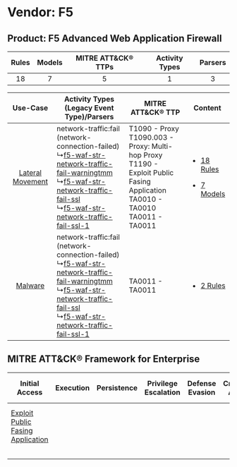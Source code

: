 Vendor: F5
==========
Product: F5 Advanced Web Application Firewall
---------------------------------------------
| Rules | Models | MITRE ATT&CK® TTPs | Activity Types | Parsers |
|:-----:|:------:|:------------------:|:--------------:|:-------:|
|  18   |   7    |         5          |       1        |    3    |

|    Use-Case    | Activity Types (Legacy Event Type)/Parsers    | MITRE ATT&CK® TTP    | Content    |
|:----:| ---- | ---- | ---- |
| [Lateral Movement](../../../UseCases/uc_lateral_movement.md) |  network-traffic:fail (network-connection-failed)<br> ↳[f5-waf-str-network-traffic-fail-warningtmm](Ps/pC_f5wafstrnetworktrafficfailwarningtmm.md)<br> ↳[f5-waf-str-network-traffic-fail-ssl](Ps/pC_f5wafstrnetworktrafficfailssl.md)<br> ↳[f5-waf-str-network-traffic-fail-ssl-1](Ps/pC_f5wafstrnetworktrafficfailssl1.md)<br> | T1090 - Proxy<br>T1090.003 - Proxy: Multi-hop Proxy<br>T1190 - Exploit Public Fasing Application<br>TA0010 - TA0010<br>TA0011 - TA0011<br> | [<ul><li>18 Rules</li></ul><ul><li>7 Models</li></ul>](RM/r_m_f5_f5_advanced_web_application_firewall_Lateral_Movement.md) |
|          [Malware](../../../UseCases/uc_malware.md)          |  network-traffic:fail (network-connection-failed)<br> ↳[f5-waf-str-network-traffic-fail-warningtmm](Ps/pC_f5wafstrnetworktrafficfailwarningtmm.md)<br> ↳[f5-waf-str-network-traffic-fail-ssl](Ps/pC_f5wafstrnetworktrafficfailssl.md)<br> ↳[f5-waf-str-network-traffic-fail-ssl-1](Ps/pC_f5wafstrnetworktrafficfailssl1.md)<br> | TA0011 - TA0011<br>    | [<ul><li>2 Rules</li></ul>](RM/r_m_f5_f5_advanced_web_application_firewall_Malware.md)    |

MITRE ATT&CK® Framework for Enterprise
--------------------------------------
| Initial Access                                                                         | Execution | Persistence | Privilege Escalation | Defense Evasion | Credential Access | Discovery | Lateral Movement | Collection | Command and Control                                                                                                                       | Exfiltration | Impact |
| -------------------------------------------------------------------------------------- | --------- | ----------- | -------------------- | --------------- | ----------------- | --------- | ---------------- | ---------- | ----------------------------------------------------------------------------------------------------------------------------------------- | ------------ | ------ |
| [Exploit Public Fasing Application](https://attack.mitre.org/techniques/T1190)<br><br> |           |             |                      |                 |                   |           |                  |            | [Proxy: Multi-hop Proxy](https://attack.mitre.org/techniques/T1090/003)<br><br>[Proxy](https://attack.mitre.org/techniques/T1090)<br><br> |              |        |